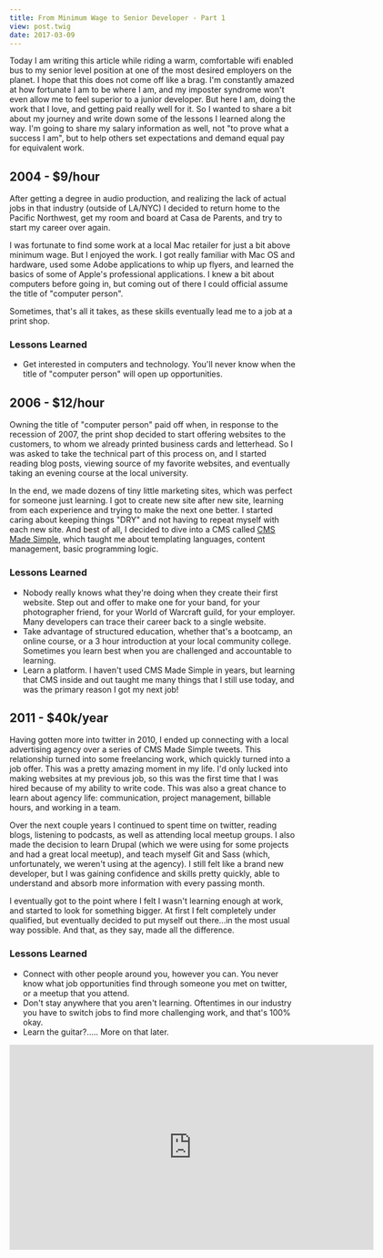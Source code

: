 ```yaml
---
title: From Minimum Wage to Senior Developer - Part 1
view: post.twig
date: 2017-03-09
---
```


Today I am writing this article while riding a warm, comfortable wifi enabled bus to my senior level position at one of the most desired employers on the planet. I hope that this does not come off like a brag. I'm constantly amazed at how fortunate I am to be where I am, and my imposter syndrome won't even allow me to feel superior to a junior developer. But here I am, doing the work that I love, and getting paid really well for it. So I wanted to share a bit about my journey and write down some of the lessons I learned along the way. I'm going to share my salary information as well, not "to prove what a success I am", but to help others set expectations and demand equal pay for equivalent work.

## 2004 - $9/hour

After getting a degree in audio production, and realizing the lack of actual jobs in that industry (outside of LA/NYC) I decided to return home to the Pacific Northwest, get my room and board at Casa de Parents, and try to start my career over again. 

I was fortunate to find some work at a local Mac retailer for just a bit above minimum wage. But I enjoyed the work. I got really familiar with Mac OS and hardware, used some Adobe applications to whip up flyers, and learned the basics of some of Apple's professional applications. I knew a bit about computers before going in, but coming out of there I could official assume the title of "computer person". 

Sometimes, that's all it takes, as these skills eventually lead me to a job at a print shop.

### Lessons Learned 

-  Get interested in computers and technology. You'll never know when the title of "computer person" will open up opportunities. 

## 2006 - $12/hour

Owning the title of "computer person" paid off when, in response to the recession of 2007, the print shop decided to start offering websites to the customers, to whom we already printed business cards and letterhead. So I was asked to take the technical part of this process on, and I started reading blog posts, viewing source of my favorite websites, and eventually taking an evening course at the local university. 

In the end, we made dozens of tiny little marketing sites, which was perfect for someone just learning. I got to create new site after new site, learning from each experience and trying to make the next one better. I started caring about keeping things "DRY" and not having to repeat myself with each new site. And best of all, I decided to dive into a CMS called [CMS Made Simple](http://www.cmsmadesimple.org/), which taught me about templating languages, content management, basic programming logic.

### Lessons Learned  

- Nobody really knows what they're doing when they create their first website. Step out and offer to make one for your band, for your photographer friend, for your World of Warcraft guild, for your employer. Many developers can trace their career back to a single website. 
- Take advantage of structured education, whether that's a bootcamp, an online course, or a 3 hour introduction at your local community college. Sometimes you learn best when you are challenged and accountable to learning.
- Learn a platform. I haven't used CMS Made Simple in years, but learning that CMS inside and out taught me many things that I still use today, and was the primary reason I got my next job!

## 2011 - $40k/year

Having gotten more into twitter in 2010, I ended up connecting with a local advertising agency over a series of CMS Made Simple tweets. This relationship turned into some freelancing work, which quickly turned into a job offer. This was a pretty amazing moment in my life. I'd only lucked into making websites at my previous job, so this was the first time that I was hired because of my ability to write code. This was also a great chance to learn about agency life: communication, project management, billable hours, and working in a team. 

Over the next couple years I continued to spent time on twitter, reading blogs, listening to podcasts, as well as attending local meetup groups. I also made the decision to learn Drupal (which we were using for some projects and had a great local meetup), and teach myself Git and Sass (which, unfortunately, we weren't using at the agency). I still felt like a brand new developer, but I was gaining confidence and skills pretty quickly, able to understand and absorb more information with every passing month. 

I eventually got to the point where I felt I wasn't learning enough at work, and started to look for something bigger. At first I felt completely under qualified, but eventually decided to put myself out there...in the most usual way possible. And that, as they say, made all the difference. 

### Lessons Learned

- Connect with other people around you, however you can. You never know what job opportunities find through someone you met on twitter, or a meetup that you attend.
- Don't stay anywhere that you aren't learning. Oftentimes in our industry you have to switch jobs to find more challenging work, and that's 100% okay. 
- Learn the guitar?..... More on that later.

<iframe src="https://player.vimeo.com/video/55253397" width="640" height="360" frameborder="0" webkitallowfullscreen mozallowfullscreen allowfullscreen1.</iframe>
<p><a href="https://vimeo.com/55253397">Hello Lullabot</a> from <a href="https://vimeo.com/user15182393">Micah Godbolt</a> on <a href="https://vimeo.com">Vimeo</a>.</p>

## [Read "From Minimum Wage to Senior Developer Part 2"](/blog/from-minimum-wage-to-senior-developer-part-1/).